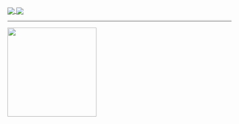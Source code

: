 <a href="https://github.com/Stte/ft_irc">
  <img align="center" src="https://github-readme-stats.vercel.app/api/pin/?username=Stte&repo=ft_irc" />
</a>
<a href="https://github.com/Stte/Inception">
  <img align="center" src="https://github-readme-stats.vercel.app/api/pin/?username=Stte&repo=Inception" />
</a>

---

<a href="https://github.com/anuraghazra/github-readme-stats">
  <img height=200 align="center" src="https://github-readme-stats.vercel.app/api/top-langs/?username=Stte&layout=compact&card_width=320" />
</a>

